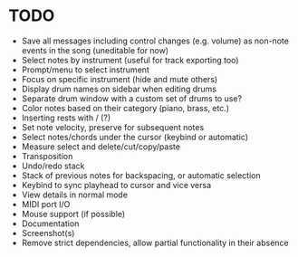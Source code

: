 # TODO

- Save all messages including control changes (e.g. volume) as non-note events in the song (uneditable for now)
- Select notes by instrument (useful for track exporting too)
- Prompt/menu to select instrument
- Focus on specific instrument (hide and mute others)
- Display drum names on sidebar when editing drums
- Separate drum window with a custom set of drums to use?
- Color notes based on their category (piano, brass, etc.)
- Inserting rests with / (?)
- Set note velocity, preserve for subsequent notes
- Select notes/chords under the cursor (keybind or automatic)
- Measure select and delete/cut/copy/paste
- Transposition
- Undo/redo stack
- Stack of previous notes for backspacing, or automatic selection
- Keybind to sync playhead to cursor and vice versa
- View details in normal mode
- MIDI port I/O
- Mouse support (if possible)
- Documentation
- Screenshot(s)
- Remove strict dependencies, allow partial functionality in their absence
